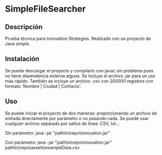 # SimpleFileSearcher
 
## Descripción

Prueba técnica para Innovation Strategies. Realizado con un proyecto de Java simple.

## Instalación

Se puede descargar el proyecto y compilarlo con javac sin problema pues no tiene dependencia externa alguna. Se incluye el archivo .jar para un uso más rápido. También se incluye un archivo .csv con 200000 registros con formato 'Nombre | Ciudad | Contacto'.


## Uso

Se puede iniciar el proyecto de dos maneras: proporcionando un archivo de entrada directamente por parámetro o no pasando nada. Se puede usar cualquier archivo separado por saltos de línea: CSV, txt...

Sin parámetro:
    java -jar "path\to\repo\innovation.jar"

Con parámetro:
    java -jar "path\to\repo\innovation.jar" path\to\repo\assets\exampleData.csv
